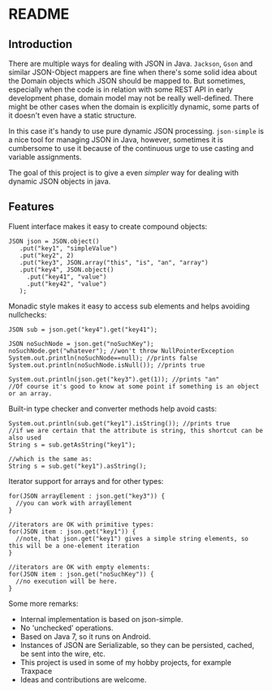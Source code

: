 # README #

## Introduction ##
There are multiple ways for dealing with JSON in Java.
`Jackson`, `Gson` and similar JSON-Object mappers are fine when there's some solid idea about the Domain objects which JSON should be mapped to.
But sometimes, especially when the code is in relation with some REST API in early development phase, domain model may not be really well-defined.
There might be other cases when the domain is explicitly dynamic, some parts of it doesn't even have a static structure.

In this case it's handy to use pure dynamic JSON processing.
`json-simple` is a nice tool for managing JSON in Java, however, sometimes it is cumbersome to use it because of the continuous urge to use casting and variable assignments.

The goal of this project is to give a even *simpler* way for dealing with dynamic JSON objects in java.

## Features ##

Fluent interface makes it easy to create compound objects:
```
JSON json = JSON.object()
   .put("key1", "simpleValue")
   .put("key2", 2)
   .put("key3", JSON.array("this", "is", "an", "array")
   .put("key4", JSON.object()
     .put("key41", "value")
     .put("key42", "value")
   );
```
Monadic style makes it easy to access sub elements and helps avoiding nullchecks:
```
JSON sub = json.get("key4").get("key41");

JSON noSuchNode = json.get("noSuchKey");
noSuchNode.get("whatever"); //won't throw NullPointerException
System.out.println(noSuchNode==null); //prints false
System.out.println(noSuchNode.isNull()); //prints true

System.out.println(json.get("key3").get(1)); //prints "an"
//Of course it's good to know at some point if something is an object or an array.
```

Built-in type checker and converter methods help avoid casts:
```
System.out.println(sub.get("key1").isString()); //prints true
//if we are certain that the attribute is string, this shortcut can be also used
String s = sub.getAsString("key1");

//which is the same as:
String s = sub.get("key1").asString();
```

Iterator support for arrays and for other types:
```
for(JSON arrayElement : json.get("key3")) {
  //you can work with arrayElement
}

//iterators are OK with primitive types:
for(JSON item : json.get("key1")) {
  //note, that json.get("key1") gives a simple string elements, so this will be a one-element iteration
}

//iterators are OK with empty elements:
for(JSON item : json.get("noSuchKey")) {
  //no execution will be here.
}
```

Some more remarks:
* Internal implementation is based on json-simple.
* No 'unchecked' operations.
* Based on Java 7, so it runs on Android.
* Instances of JSON are Serializable, so they can be persisted, cached, be sent into the wire, etc.
* This project is used in some of my hobby projects, for example Traxpace
* Ideas and contributions are welcome.

